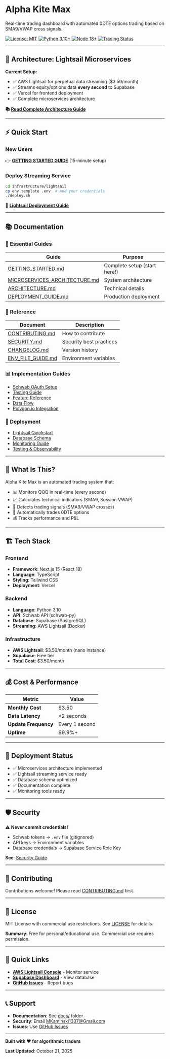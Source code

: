 # Alpha Kite Max

Real-time trading dashboard with automated 0DTE options trading based on SMA9/VWAP cross signals.

[![License: MIT](https://img.shields.io/badge/License-MIT-blue.svg)](LICENSE)
[![Python 3.10+](https://img.shields.io/badge/python-3.10+-blue.svg)](https://www.python.org/downloads/)
[![Node 18+](https://img.shields.io/badge/node-18+-green.svg)](https://nodejs.org/)
[![Trading Status](https://img.shields.io/badge/Trading-Paper%20Trading%20Ready-green.svg)](docs/LIVE_TRADING_READINESS.md)

---

## 🚀 Architecture: Lightsail Microservices

**Current Setup:**
- ✅ AWS Lightsail for perpetual data streaming ($3.50/month)
- ✅ Streams equity/options data **every second** to Supabase
- ✅ Vercel for frontend deployment
- ✅ Complete microservices architecture

**📚 [Read Complete Architecture Guide](docs/root-docs/MICROSERVICES_ARCHITECTURE.md)**

---

## ⚡ Quick Start

### New Users
👉 **[GETTING STARTED GUIDE](docs/root-docs/GETTING_STARTED.md)** (15-minute setup)

### Deploy Streaming Service
```bash
cd infrastructure/lightsail
cp env.template .env  # Add your credentials
./deploy.sh
```

📖 **[Lightsail Deployment Guide](infrastructure/lightsail/README.md)**

---

## 📚 Documentation

### 🎯 Essential Guides
| Guide | Purpose |
|-------|---------|
| [GETTING_STARTED.md](docs/root-docs/GETTING_STARTED.md) | Complete setup (start here!) |
| [MICROSERVICES_ARCHITECTURE.md](docs/root-docs/MICROSERVICES_ARCHITECTURE.md) | System architecture |
| [ARCHITECTURE.md](docs/root-docs/ARCHITECTURE.md) | Technical details |
| [DEPLOYMENT_GUIDE.md](docs/DEPLOYMENT_GUIDE.md) | Production deployment |

### 🔧 Reference
| Document | Description |
|----------|-------------|
| [CONTRIBUTING.md](docs/root-docs/CONTRIBUTING.md) | How to contribute |
| [SECURITY.md](docs/root-docs/SECURITY.md) | Security best practices |
| [CHANGELOG.md](docs/root-docs/CHANGELOG.md) | Version history |
| [ENV_FILE_GUIDE.md](docs/root-docs/ENV_FILE_GUIDE.md) | Environment variables |

### 📊 Implementation Guides
- [Schwab OAuth Setup](docs/guides/QUICKSTART_OAUTH.md)
- [Testing Guide](docs/TESTING_GUIDE.md)
- [Feature Reference](docs/FEATURE_REFERENCE.md)
- [Data Flow](docs/DATA_FLOW.md)
- [Polygon.io Integration](docs/POLYGON.md)

### 🚀 Deployment
- [Lightsail Quickstart](infrastructure/lightsail/QUICKSTART.md)
- [Database Schema](infrastructure/lightsail/SCHEMA.md)
- [Monitoring Guide](infrastructure/lightsail/MONITORING.md)
- [Testing & Observability](infrastructure/lightsail/TESTING_OBSERVABILITY.md)

---

## 🎯 What Is This?

Alpha Kite Max is an automated trading system that:
- 📊 Monitors QQQ in real-time (every second)
- 📈 Calculates technical indicators (SMA9, Session VWAP)
- 🎯 Detects trading signals (SMA9/VWAP crosses)
- 🤖 Automatically trades 0DTE options
- 💰 Tracks performance and P&L

---

## 🏗️ Tech Stack

### Frontend
- **Framework**: Next.js 15 (React 18)
- **Language**: TypeScript
- **Styling**: Tailwind CSS
- **Deployment**: Vercel

### Backend
- **Language**: Python 3.10
- **API**: Schwab API (schwab-py)
- **Database**: Supabase (PostgreSQL)
- **Streaming**: AWS Lightsail (Docker)

### Infrastructure
- **AWS Lightsail**: $3.50/month (nano instance)
- **Supabase**: Free tier
- **Total Cost**: $3.50/month

---

## 💰 Cost & Performance

| Metric | Value |
|--------|-------|
| **Monthly Cost** | $3.50 |
| **Data Latency** | <2 seconds |
| **Update Frequency** | Every 1 second |
| **Uptime** | 99.9%+ |

---

## 🚀 Deployment Status

- ✅ Microservices architecture implemented
- ✅ Lightsail streaming service ready
- ✅ Database schema optimized
- ✅ Documentation complete
- ✅ Monitoring tools ready

---

## 🛡️ Security

⚠️ **Never commit credentials!**

- Schwab tokens → `.env` file (gitignored)
- API keys → Environment variables
- Database credentials → Supabase Service Role Key

**See**: [Security Guide](docs/root-docs/SECURITY.md)

---

## 🤝 Contributing

Contributions welcome! Please read [CONTRIBUTING.md](docs/root-docs/CONTRIBUTING.md) first.

---

## 📜 License

MIT License with commercial use restrictions. See [LICENSE](LICENSE) for details.

**Summary**: Free for personal/educational use. Commercial use requires permission.

---

## 🔗 Quick Links

- **[AWS Lightsail Console](https://lightsail.aws.amazon.com/)** - Monitor service
- **[Supabase Dashboard](https://app.supabase.com/)** - View database
- **[GitHub Issues](https://github.com/MAKaminski/alpha-kite-max/issues)** - Report bugs

---

## 📞 Support

- **Documentation**: See [docs/](docs/) folder
- **Security**: Email MKaminski1337@Gmail.com
- **Issues**: Use [GitHub Issues](https://github.com/MAKaminski/alpha-kite-max/issues)

---

**Built with ❤️ for algorithmic traders**

**Last Updated**: October 21, 2025
